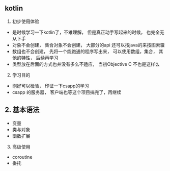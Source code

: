
## kotlin
1. 初步使用体验
- 是时候学习一下kotlin了，不难理解， 但是真正动手写起来的时候， 也完全无从下手
- 对象不会创建， 集合对象不会创建， 大部分的api 还可以按java的来按图索骥
- 数组也不会创建， 先将一个能跑通的程序写出来， 可以使用数组，集合， 其他的特性， 后续再学习
- 类型放在后面的方式也并没有多么不适应， 当初Objective C 不也是这样么

2. 学习目的
- 刚好可以检验， 印证一下csapp的学习
- csapp 的服务器， 客户端也等这个项目搞完了，再继续

## 2. 基本语法
- 变量
- 类与对象
- 函数扩展

3. 高级使用
- coroutine
- 委托


